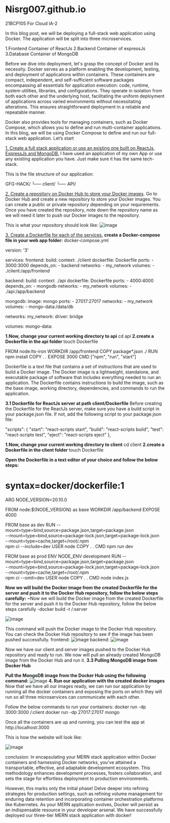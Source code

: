 # Nisrg007.github.io
21BCP105 For Cloud IA-2

In this blog post, we will be deploying a full-stack web application using Docker. The application will be split into three microservices.

1.Frontend Container of ReactJs
2.Backend Container of expressJs
3.Database Container of MongoDB

Before we dive into deployment, let's grasp the concept of Docker and its necessity. Docker serves as a platform enabling the development, testing, and deployment of applications within containers. These containers are compact, independent, and self-sufficient software packages encompassing all essentials for application execution: code, runtime, system utilities, libraries, and configurations. They operate in isolation from both each other and the underlying host, facilitating the uniform deployment of applications across varied environments without necessitating alterations. This ensures straightforward deployment in a reliable and repeatable manner.

Docker also provides tools for managing containers, such as Docker Compose, which allows you to define and run multi-container applications. In this blog, we will be using Docker Compose to define and run our full-stack web application. Let’s start

[1. Create a full stack application or use an existing one built on ReactJs, ExpressJs and MongoDB.](URL)
I have used an application of my own App or use any existing application you have. Just make sure it has the same tech-stack.

This is the file structure of our application:

GFG-HACK/
└── client/
└── API/

[2. Create a repository on Docker Hub to store your Docker images](URL).
Go to Docker Hub and create a new repository to store your Docker images. You can create a public or private repository depending on your requirements. Once you have created the repository, note down the repository name as we will need it later to push our Docker images to the repository.

This is what your repository should look like:
![image](https://github.com/Nisrg007/Nisrg007.github.io/assets/120625010/d752b967-576e-42fc-b66d-f9da4b9beab7)

[3. Create a Dockerfile for each of the services.](URL)
**create a Docker-compose file in your web app folder:**
docker-compose.yml

version: '3'

services:
  frontend:
    build:
      context: ./client
      dockerfile: Dockerfile
    ports:
      - 3000:3000
    depends_on:
      - backend
    networks:
      - my_network
    volumes:
      - ./client:/app/frontend

  backend:
    build:
      context: ./api
      dockerfile: Dockerfile
    ports:
      - 4000:4000
    depends_on:
      - mongodb
    networks:
      - my_network
    volumes:
      - ./api:/app/backend

  mongodb:
    image: mongo
    ports:
      - 27017:27017
    networks:
      - my_network
    volumes:
      - mongo-data:/data/db

networks:
  my_network:
    driver: bridge

volumes:
  mongo-data:

 **1.Now, change your current working directory to api**
  cd api
  **2.create a Dockerfile in the api folder**
  touch Dockerfile

FROM node:lts-iron
WORKDIR /app/frontend
COPY package*.json ./
RUN npm install
COPY . .
EXPOSE 3000
CMD ["npm", "run", "start"]

Dockerfile is a text file that contains a set of instructions that are used to build a Docker image. The Docker image is a lightweight, standalone, and executable package of software that includes everything needed to run an application. The Dockerfile contains instructions to build the image, such as the base image, working directory, dependencies, and commands to run the application.

**3.1 Dockerfile for ReactJs server at path client/Dockerfile**
Before creating the Dockerfile for the ReactJs server, make sure you have a build script in your package.json file. If not, add the following script to your package.json file:

  "scripts": {
    "start": "react-scripts start",
    "build": "react-scripts build",
    "test": "react-scripts test",
    "eject": "react-scripts eject"
  },

  **1.Now, change your current working directory to client**
  cd client
  **2.create a Dockerfile in the client folder**
  touch Dockerfile

**Open the Dockerfile in a text editor of your choice and follow the below steps:**
# syntax=docker/dockerfile:1

ARG NODE_VERSION=20.10.0

FROM node:${NODE_VERSION} as base
WORKDIR /app/backend
EXPOSE 4000

FROM base as dev
RUN --mount=type=bind,source=package.json,target=package.json \
    --mount=type=bind,source=package-lock.json,target=package-lock.json \
    --mount=type=cache,target=/root/.npm \
    npm ci --include=dev
USER node
COPY . .
CMD npm run dev

FROM base as prod
ENV NODE_ENV development
RUN --mount=type=bind,source=package.json,target=package.json \
    --mount=type=bind,source=package-lock.json,target=package-lock.json \
    --mount=type=cache,target=/root/.npm \
    npm ci --omit=dev
USER node
COPY . .
CMD node index.js

**Now we will build the Docker image from the created Dockerfile for the server and push it to the Docker Hub repository, follow the below steps carefully:**
~Now we will build the Docker image from the created Dockerfile for the server and push it to the Docker Hub repository, follow the below steps carefully
 -docker build -t <DockerHubUsername>/<RepositoryName>:server 
 

![image](https://github.com/Nisrg007/Nisrg007.github.io/assets/120625010/7829cdc3-b2f6-4326-bdba-97becebb205d)

This command will push the Docker image to the Docker Hub repository. You can check the Docker Hub repository to see if the image has been pushed successfully.
frontend:
![image](https://github.com/Nisrg007/Nisrg007.github.io/assets/120625010/7b655c9d-10fa-42c3-92ac-4b745c29f09d)
backend:
![image](https://github.com/Nisrg007/Nisrg007.github.io/assets/120625010/547304a1-7f1a-4f26-a768-5dcafbaa55e6)


Now we have our client and server images pushed to the Docker Hub repository and ready to run. We now will pull an already created MongoDB image from the Docker Hub and run it.
**3.3 Pulling MongoDB image from Docker Hub**

**Pull the MongoDB image from the Docker Hub using the following command:**
![image](https://github.com/Nisrg007/Nisrg007.github.io/assets/120625010/534db306-ee83-478e-9f6b-e24ff0a42ff1)
**4. Run our application with the created docker images**
Now that we have all our images ready, we can run our application by running all the docker containers and exposing the ports on which they will run so all three microservices can communicate with each other.

Follow the below commands to run your containers:
docker run -dp 3000:3000 <DockerHubUsername>/<RepositoryName>:client
docker run -dp 27017:27017 mongo

Once all the containers are up and running, you can test the app at http://localhost:3000

This is how the website will look like:

![image](https://github.com/Nisrg007/Nisrg007.github.io/assets/120625010/569d88c6-d97a-4f33-bebe-d4501f7ab174)

conclusion:
In encapsulating your MERN stack application within Docker containers and harnessing Docker networks, you've attained a transportable, effective, and adaptable development ecosystem. This methodology enhances development processes, fosters collaboration, and sets the stage for effortless deployment to production environments.

However, this marks only the initial phase! Delve deeper into refining strategies for production settings, such as refining volume management for enduring data retention and incorporating container orchestration platforms like Kubernetes. As your MERN application evolves, Docker will persist as an indispensable resource in your developer arsenal.
We have successfully deployed our three-tier MERN stack application with docker!
